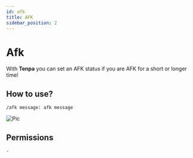 ```yaml
---
id: afk
title: AFK
sidebar_position: 2
---
```


# Afk
With **Tenpa** you can set an AFK status if you are AFK for a short or longer time!

## How to use?
`/afk message: afk message`

![Pic](/img/util_afk.gif)

## Permissions
`-`